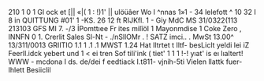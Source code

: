 210 1 0 1 Gl ock et [|| «|( 1 : !)1' || ulöüâer Wo I ^nnas 1»1 - 34 lelefott ^ 10 32 I 8 in QUITTUNG #01' 1 -KS. 26 12 ft RIJKfl. 1 - Giy MdC MS 31/0322(113 213103 GFS MI 7. -/3 İPomttıee Fr ites miIîöI 1 Mayonmdise 1 Coke Zero , INNFN 0 1. Crerlit Sales Sl-Nt - ./nSllOMr . ! SATZ imci.. . MwSt 13.00^ 13/311/0013 GRIITIO 1.1 1 .1 .1 MWST 1.24 Hat Iltrtet t Iltf- besLiclt yeldi lei iZ Feerll.idck yebert und 1 < ei tren Sof tili'ink ( tiet' 1 1 1 !-! yıat' is eı lıaltert! WWW - mcdona I ds. de/dei f eedtiack I.t811- vjnih-5ti Vielen llattk fuer- Ihlett Besiiclil